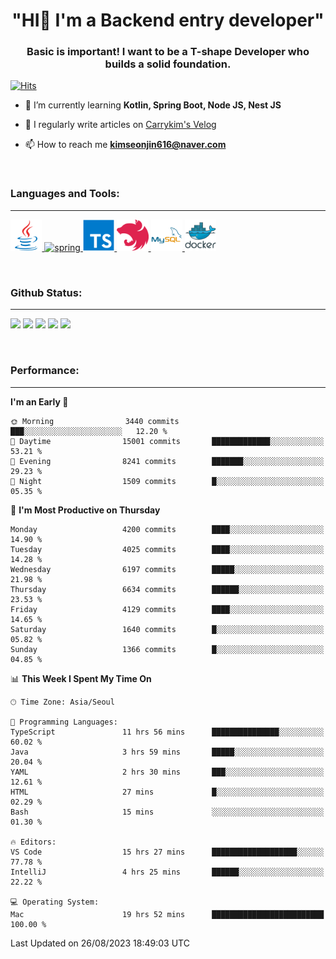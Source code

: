 <h1 align="center">"HI👋 I'm a Backend entry developer" </h1>
<h3 align="center">Basic is important! I want to be a T-shape Developer who builds a solid foundation.</h3>

[![Hits](https://hits.seeyoufarm.com/api/count/incr/badge.svg?url=https%3A%2F%2Fgithub.com%2Fgimseonjin&count_bg=%2318BFE5&title_bg=%23555555&icon=ko-fi.svg&icon_color=%23E7E7E7&title=hits&edge_flat=false)](https://hits.seeyoufarm.com)

- 🌱 I’m currently learning **Kotlin, Spring Boot, Node JS, Nest JS**

- 📝 I regularly write articles on [Carrykim's Velog](https://velog.io/@carrykim)

- 📫 How to reach me **kimseonjin616@naver.com**

<br/>

<h3 align="left">Languages and Tools:</h3>

***

<p align="left"> 
 <a href="https://www.java.com" target="_blank" rel="noreferrer"> <img src="https://raw.githubusercontent.com/devicons/devicon/master/icons/java/java-original.svg" alt="java" width="10%" height="10%"/> </a>
 <a href="https://spring.io/" target="_blank" rel="noreferrer"> <img src="https://www.vectorlogo.zone/logos/springio/springio-icon.svg" alt="spring" width="10%" height="10%"/> </a>
  <a href="https://www.typescriptlang.org/" target="_blank" rel="noreferrer"> <img src="https://raw.githubusercontent.com/devicons/devicon/master/icons/typescript/typescript-original.svg" alt="typescript" width="10%" height="10%"/> </a>
<a href="https://nestjs.com/" target="_blank" rel="noreferrer"> <img src="https://raw.githubusercontent.com/devicons/devicon/master/icons/nestjs/nestjs-plain.svg" alt="nestjs" width="10%" height="10%"/> </a> 
<a href="https://www.mysql.com/" target="_blank" rel="noreferrer"> <img src="https://raw.githubusercontent.com/devicons/devicon/master/icons/mysql/mysql-original-wordmark.svg" alt="mysql" width="10%" height="10%"/>  </a>
 <a href="https://www.docker.com/" target="_blank" rel="noreferrer"> <img src="https://raw.githubusercontent.com/devicons/devicon/master/icons/docker/docker-original-wordmark.svg" alt="docker" width="10%" height="10%"/> </a>
 </p>
</p>

<br/>

<h3 align="left">Github Status:</h3>

***

![](http://github-profile-summary-cards.vercel.app/api/cards/profile-details?username=gimseonjin&theme=nord_bright)
![](http://github-profile-summary-cards.vercel.app/api/cards/repos-per-language?username=gimseonjin&theme=nord_bright)
![](http://github-profile-summary-cards.vercel.app/api/cards/most-commit-language?username=gimseonjin&theme=nord_bright)
![](http://github-profile-summary-cards.vercel.app/api/cards/stats?username=gimseonjin&theme=nord_bright)
![](http://github-profile-summary-cards.vercel.app/api/cards/productive-time?username=gimseonjin&theme=nord_bright&utcOffset=8)


<br/>

<h3 align="left">Performance:</h3>

***

<!--START_SECTION:waka-->
**I'm an Early 🐤** 

```text
🌞 Morning                3440 commits        ███░░░░░░░░░░░░░░░░░░░░░░   12.20 % 
🌆 Daytime                15001 commits       █████████████░░░░░░░░░░░░   53.21 % 
🌃 Evening                8241 commits        ███████░░░░░░░░░░░░░░░░░░   29.23 % 
🌙 Night                  1509 commits        █░░░░░░░░░░░░░░░░░░░░░░░░   05.35 % 
```
📅 **I'm Most Productive on Thursday** 

```text
Monday                   4200 commits        ████░░░░░░░░░░░░░░░░░░░░░   14.90 % 
Tuesday                  4025 commits        ████░░░░░░░░░░░░░░░░░░░░░   14.28 % 
Wednesday                6197 commits        █████░░░░░░░░░░░░░░░░░░░░   21.98 % 
Thursday                 6634 commits        ██████░░░░░░░░░░░░░░░░░░░   23.53 % 
Friday                   4129 commits        ████░░░░░░░░░░░░░░░░░░░░░   14.65 % 
Saturday                 1640 commits        █░░░░░░░░░░░░░░░░░░░░░░░░   05.82 % 
Sunday                   1366 commits        █░░░░░░░░░░░░░░░░░░░░░░░░   04.85 % 
```


📊 **This Week I Spent My Time On** 

```text
🕑︎ Time Zone: Asia/Seoul

💬 Programming Languages: 
TypeScript               11 hrs 56 mins      ███████████████░░░░░░░░░░   60.02 % 
Java                     3 hrs 59 mins       █████░░░░░░░░░░░░░░░░░░░░   20.04 % 
YAML                     2 hrs 30 mins       ███░░░░░░░░░░░░░░░░░░░░░░   12.61 % 
HTML                     27 mins             █░░░░░░░░░░░░░░░░░░░░░░░░   02.29 % 
Bash                     15 mins             ░░░░░░░░░░░░░░░░░░░░░░░░░   01.30 % 

🔥 Editors: 
VS Code                  15 hrs 27 mins      ███████████████████░░░░░░   77.78 % 
IntelliJ                 4 hrs 25 mins       ██████░░░░░░░░░░░░░░░░░░░   22.22 % 

💻 Operating System: 
Mac                      19 hrs 52 mins      █████████████████████████   100.00 % 
```


 Last Updated on 26/08/2023 18:49:03 UTC
<!--END_SECTION:waka-->

<div align="center">
  
